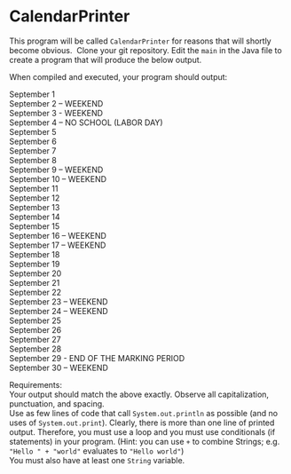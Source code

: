 # CalendarPrinter

<p>This program will be called <code>CalendarPrinter</code> for reasons that will shortly become obvious.  Clone your git repository. Edit the <code>main</code> in the Java file to create a program that will produce the below output.</p>
<p>When compiled and executed, your program should output:</p>
<p>September 1<br>
  September 2 – WEEKEND<br>
  September 3 - WEEKEND<br>
  September 4 – NO SCHOOL (LABOR DAY)<br>
  September 5<br>
  September 6<br>
  September 7<br>
  September 8<br>
  September 9 – WEEKEND<br>
  September 10 – WEEKEND<br>
  September 11<br>
  September 12<br>
  September 13<br>
  September 14<br>
  September 15<br>
  September 16 – WEEKEND<br>
  September 17 – WEEKEND<br>
  September 18<br>
  September 19<br>
  September 20<br>
  September 21<br>
  September 22<br>
  September 23 – WEEKEND<br>
  September 24 – WEEKEND<br>
  September 25<br>
  September 26<br>
  September 27<br>
  September 28<br>
  September 29 - END OF THE MARKING PERIOD<br>
  September 30 – WEEKEND</p>
<p>
  Requirements:<br>
  Your output should match the above exactly. Observe all capitalization, punctuation, and spacing.<br>
  Use as few lines of code that call <code>System.out.println</code> as possible (and no uses of <code>System.out.print</code>). Clearly, there is more than one line of printed output. Therefore, you must use a loop and you must use conditionals (if statements) in your program. (Hint: you can use <code>+</code> to combine Strings; e.g. <code>"Hello " + "world"</code> evaluates to <code>"Hello world"</code>)<br>
  You must also have at least one <code>String</code> variable.</p>
